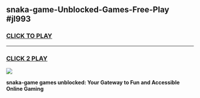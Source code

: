 
## snaka-game-Unblocked-Games-Free-Play #jl993
<h3>
<a href="https://us.freeplayer.one?title=snaka-game&ref=9M">CLICK TO PLAY</a></h3>
<hr>

<h3>
<a href="https://us.freeplayer.one?title=snaka-game&ref=9M">CLICK 2 PLAY</a>
  
</h3>

<a href="https://us.freeplayer.one?title=snaka-game&ref=9M"><img src="https://clearcache.store/games.png"></a>


**snaka-game games unblocked: Your Gateway to Fun and Accessible Online Gaming**
